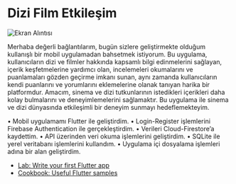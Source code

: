 # Dizi Film Etkileşim

![Ekran Alıntısı](https://github.com/eywtuncay/Dizi_Film_Etkilesim/assets/90053356/fc25a196-8da8-496f-8052-7fc1aeeb88f6)


Merhaba değerli bağlantılarım, bugün sizlere geliştirmekte olduğum kullanışlı bir mobil uygulamadan bahsetmek istiyorum. Bu uygulama, kullanıcıların dizi ve filmler hakkında kapsamlı bilgi edinmelerini sağlayan, içerik keşfetmelerine yardımcı olan, incelemeleri okumalarını ve puanlamaları gözden geçirme imkanı sunan, aynı zamanda kullanıcıların kendi puanlarını ve yorumlarını eklemelerine olanak tanıyan harika bir platformdur. Amacım, sinema ve dizi tutkunlarının istedikleri içerikleri daha kolay bulmalarını ve deneyimlemelerini sağlamaktır. Bu uygulama ile sinema ve dizi dünyasında etkileşimli bir deneyim sunmayı hedeflemekteyim.

• Mobil uygulamamı Flutter ile geliştirdim.
• Login-Register işlemlerini Firebase Authentication ile gerçekleştirdim.
• Verileri Cloud-Firestore’a kaydettim.
• API üzerinden veri okuma işlemlerini geliştirdim.
• SQLite ile yerel veritabanı işlemlerini kullandım.
• Uygulama içi dosyalama işlemleri adına bir alan geliştirdim.



- [Lab: Write your first Flutter app](https://docs.flutter.dev/get-started/codelab)
- [Cookbook: Useful Flutter samples](https://docs.flutter.dev/cookbook)

